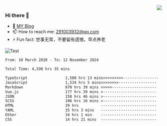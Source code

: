 <img align='right' src='https://github-readme-stats.vercel.app/api?username=niaogege&show_icons=true&theme=radical'/>

### Hi there 👋

- 🌱 [MY Blog](https://bythewayer.com/)
- 📫 How to reach me: 291003932@qq.com
- ⚡ Fun fact:  世事无常，不要留有遗憾，早点养老

![Test](https://github-readme-stats.vercel.app/api/top-langs/?username=niaogege&layout=compact)

<!--START_SECTION:waka-->

```txt
From: 10 March 2020 - To: 12 November 2024

Total Time: 4,598 hrs 35 mins

TypeScript                 1,580 hrs 13 mins>>>>>>>>>----------------   34.36 %
JavaScript                 1,534 hrs 5 mins>>>>>>>>-----------------   33.36 %
Markdown                   870 hrs 39 mins >>>>>--------------------   18.93 %
Vue.js                     177 hrs 39 mins >------------------------   03.86 %
JSON                       158 hrs 46 mins >------------------------   03.45 %
SCSS                       106 hrs 16 mins >------------------------   02.31 %
HTML                       39 hrs          -------------------------   00.85 %
YAML                       35 hrs 3 mins   -------------------------   00.76 %
Other                      34 hrs 1 min    -------------------------   00.74 %
CSS                        14 hrs 21 mins  -------------------------   00.31 %
```

<!--END_SECTION:waka-->
